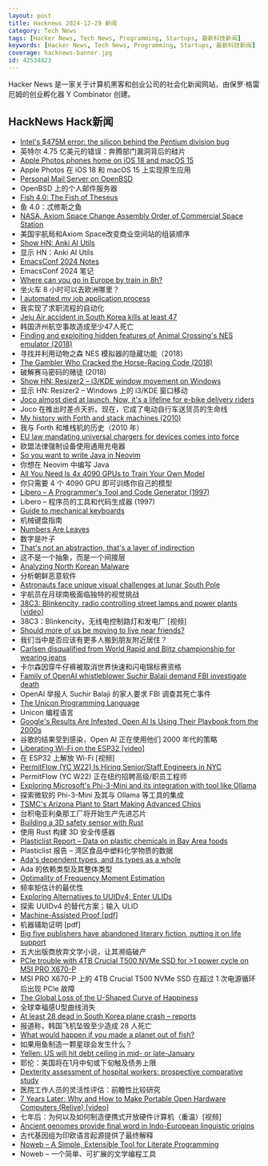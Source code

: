```yaml
---
layout: post
title: Hacknews 2024-12-29 新闻
category: Tech News
tags: [Hacker News, Tech News, Programming, Startups, 最新科技新闻]
keywords: [Hacker News, Tech News, Programming, Startups, 最新科技新闻]
coverage: hacknews-banner.jpg
id: 42534823
---
```


Hacker News 是一家关于计算机黑客和创业公司的社会化新闻网站，由保罗·格雷厄姆的创业孵化器 Y Combinator 创建。

## HackNews Hack新闻

- [Intel's $475M error: the silicon behind the Pentium division bug](https://www.righto.com/2024/12/this-die-photo-of-pentium-shows.html)
- 英特尔 4.75 亿美元的错误：奔腾部门漏洞背后的硅片
- [Apple Photos phones home on iOS 18 and macOS 15](https://lapcatsoftware.com/articles/2024/12/3.html)
- Apple Photos 在 iOS 18 和 macOS 15 上实现原生应用
- [Personal Mail Server on OpenBSD](https://nicolascarpi.github.io/openbsd/2019/04/03/openbsd-mail-server.html)
- OpenBSD 上的个人邮件服务器
- [Fish 4.0: The Fish of Theseus](https://fishshell.com/blog/rustport/)
- 鱼 4.0：忒修斯之鱼
- [NASA, Axiom Space Change Assembly Order of Commercial Space Station](https://www.nasa.gov/humans-in-space/nasa-axiom-space-change-assembly-order-of-commercial-space-station/)
- 美国宇航局和Axiom Space改变商业空间站的组装顺序
- [Show HN: Anki AI Utils](https://github.com/thiswillbeyourgithub/AnkiAIUtils)
- 显示 HN：Anki AI Utils
- [EmacsConf 2024 Notes](https://sachachua.com/blog/2024/12/emacsconf-2024-notes/)
- EmacsConf 2024 笔记
- [Where can you go in Europe by train in 8h?](https://www.chronotrains.com/en)
- 坐火车 8 小时可以去欧洲哪里？
- [I automated my job application process](https://blog.daviddodda.com/how-i-automated-my-job-application-process-part-1)
- 我实现了求职流程的自动化
- [Jeju Air accident in South Korea kills at least 47](https://www.bloomberg.com/news/articles/2024-12-29/plane-crashes-at-s-korea-airport-killing-at-least-23-yonhap)
- 韩国济州航空事故造成至少47人死亡
- [Finding and exploiting hidden features of Animal Crossing's NES emulator (2018)](https://jamchamb.net/2018/07/11/animal-crossing-nes-emulator-hacks.html)
- 寻找并利用动物之森 NES 模拟器的隐藏功能（2018）
- [The Gambler Who Cracked the Horse-Racing Code (2018)](https://www.bloomberg.com/news/features/2018-05-03/the-gambler-who-cracked-the-horse-racing-code)
- 破解赛马密码的赌徒 (2018)
- [Show HN: Resizer2 – i3/KDE window movement on Windows](https://github.com/alvesvaren/resizer2)
- 显示 HN: Resizer2 – Windows 上的 i3/KDE 窗口移动
- [Joco almost died at launch. Now, it's a lifeline for e-bike delivery riders](https://techcrunch.com/2024/11/30/joco-almost-died-at-launch-now-its-a-lifeline-for-e-bike-delivery-riders-and-a-profitable-business/)
- Joco 在推出时差点夭折。现在，它成了电动自行车送货员的生命线
- [My history with Forth and stack machines (2010)](https://yosefk.com/blog/my-history-with-forth-stack-machines.html)
- 我与 Forth 和堆栈机的历史（2010 年）
- [EU law mandating universal chargers for devices comes into force](https://www.france24.com/en/europe/20241228-eu-law-mandating-universal-chargers-for-devices-comes-into-force)
- 欧盟法律强制设备使用通用充电器
- [So you want to write Java in Neovim](https://ptrtojoel.dev/posts/so-you-want-to-write-java-in-neovim/)
- 你想在 Neovim 中编写 Java
- [All You Need Is 4x 4090 GPUs to Train Your Own Model](https://sabareesh.com/posts/llm-rig/)
- 你只需要 4 个 4090 GPU 即可训练你自己的模型
- [Libero – A Programmer's Tool and Code Generator (1997)](https://imatix-legacy.github.io/libero/index.htm)
- Libero – 程序员的工具和代码生成器 (1997)
- [Guide to mechanical keyboards](https://arstechnica.com/gadgets/2022/03/the-ars-technica-guide-to-mechanical-keyboards/)
- 机械键盘指南
- [Numbers Are Leaves](https://www.christo.sh/numbers-are-leaves/)
- 数字是叶子
- [That's not an abstraction, that's a layer of indirection](https://fhur.me/posts/2024/thats-not-an-abstraction)
- 这不是一个抽象，而是一个间接层
- [Analyzing North Korean Malware](https://medium.com/@henrique4win/analyzing-north-korean-malware-95dc3325d943)
- 分析朝鲜恶意软件
- [Astronauts face unique visual challenges at lunar South Pole](https://phys.org/news/2024-12-astronauts-unique-visual-lunar-south.html)
- 宇航员在月球南极面临独特的视觉挑战
- [38C3: Blinkencity, radio controlling street lamps and power plants [video]](https://media.ccc.de/v/38c3-blinkencity-radio-controlling-street-lamps-and-power-plants)
- 38C3：Blinkencity，无线电控制路灯和发电厂 [视频]
- [Should more of us be moving to live near friends?](https://www.architecturaldigest.com/story/should-more-of-us-be-moving-to-live-near-friends)
- 我们当中是否应该有更多人搬到朋友附近居住？
- [Carlsen disqualified from World Rapid and Blitz championship for wearing jeans](https://www.timesnownews.com/sports/magnus-carlsen-disqualified-from-world-rapid-and-blitz-championship-for-wearing-jeans-article-116727852)
- 卡尔森因穿牛仔裤被取消世界快速和闪电锦标赛资格
- [Family of OpenAI whistleblower Suchir Balaji demand FBI investigate death](https://www.theguardian.com/us-news/2024/dec/28/openai-whistleblower-suchir-balaji)
- OpenAI 举报人 Suchir Balaji 的家人要求 FBI 调查其死亡事件
- [The Unicon Programming Language](https://btiffin.users.sourceforge.net/up/unicon.html)
- Unicon 编程语言
- [Google's Results Are Infested, Open AI Is Using Their Playbook from the 2000s](https://chuckwnelson.com/blog/google-search-results-infested-open-ai-using-google-playbook)
- 谷歌的结果受到感染，Open AI 正在使用他们 2000 年代的策略
- [Liberating Wi-Fi on the ESP32 [video]](https://media.ccc.de/v/38c3-liberating-wi-fi-on-the-esp32)
- 在 ESP32 上解放 Wi-Fi [视频]
- [PermitFlow (YC W22) Is Hiring Senior/Staff Engineers in NYC](https://jobs.ashbyhq.com/permitflow?departmentId=d33195eb-8978-4439-abc6-5a8a072de808)
- PermitFlow (YC W22) 正在纽约招聘高级/职员工程师
- [Exploring Microsoft's Phi-3-Mini and its integration with tool like Ollama](https://pieces.app/blog/phi-3-mini-integrations)
- 探索微软的 Phi-3-Mini 及其与 Ollama 等工具的集成
- [TSMC's Arizona Plant to Start Making Advanced Chips](https://spectrum.ieee.org/tsmc-arizona)
- 台积电亚利桑那工厂将开始生产先进芯片
- [Building a 3D safety sensor with Rust](https://www.sonair.com/journal/building-for-safety-with-rust)
- 使用 Rust 构建 3D 安全传感器
- [Plasticlist Report – Data on plastic chemicals in Bay Area foods](https://www.plasticlist.org/report)
- Plasticlist 报告 – 湾区食品中塑料化学物质的数据
- [Ada's dependent types, and its types as a whole](https://nytpu.com/gemlog/2024-12-27)
- Ada 的依赖类型及其整体类型
- [Optimality of Frequency Moment Estimation](https://eccc.weizmann.ac.il/report/2024/175/)
- 频率矩估计的最优性
- [Exploring Alternatives to UUIDv4; Enter ULIDs](https://jirevwe.github.io/exploring-alternatives-to-uuidv4-enter-ulids.html)
- 探索 UUIDv4 的替代方案；输入 ULID
- [Machine-Assisted Proof [pdf]](https://www.ams.org/notices/202501/rnoti-p6.pdf)
- 机器辅助证明 [pdf]
- [Big five publishers have abandoned literary fiction, putting it on life support](https://www.persuasion.community/p/the-big-five-publishers-have-killed)
- 五大出版商放弃文学小说，让其濒临破产
- [PCIe trouble with 4TB Crucial T500 NVMe SSD for >1 power cycle on MSI PRO X670-P](https://forum.level1techs.com/t/bizarre-pcie-trouble-with-4tb-crucial-t500-nvme-ssd/222915)
- MSI PRO X670-P 上的 4TB Crucial T500 NVMe SSD 在超过 1 次电源循环后出现 PCIe 故障
- [The Global Loss of the U-Shaped Curve of Happiness](https://www.afterbabel.com/p/youth-health-declines-82-countries)
- 全球幸福感U型曲线消失
- [At least 28 dead in South Korea plane crash – reports](https://www.bbc.co.uk/news/articles/c3we2p3l36jo)
- 报道称，韩国飞机坠毁至少造成 28 人死亡
- [What would happen if you made a planet out of fish?](https://james-simon.github.io/blog/fish-planet/)
- 如果用鱼制造一颗星球会发生什么？
- [Yellen: US will hit debt ceiling in mid- or late-January](https://www.yahoo.com/news/yellen-us-hit-debt-ceiling-235841584.html)
- 耶伦：美国将在1月中旬或下旬触及债务上限
- [Dexterity assessment of hospital workers: prospective comparative study](https://www.bmj.com/content/387/bmj-2024-081814)
- 医院工作人员的灵活性评估：前瞻性比较研究
- [7 Years Later: Why and How to Make Portable Open Hardware Computers (Relive) [video]](https://media.ccc.de/v/38c3-7-years-later-why-and-how-to-make-portable-open-hardware-computers)
- 七年后：为何以及如何制造便携式开放硬件计算机（重温）[视频]
- [Ancient genomes provide final word in Indo-European linguistic origins](https://phys.org/news/2024-12-ancient-genomes-word-indo-european.html)
- 古代基因组为印欧语言起源提供了最终解释
- [Noweb – A Simple, Extensible Tool for Literate Programming](https://www.cs.tufts.edu/~nr/noweb/)
- Noweb – 一个简单、可扩展的文学编程工具


